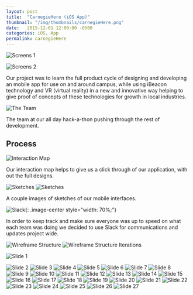 ```yaml
---
layout: post
title:  "CarnegieHere (iOS App)"
thumbnail: "/img/thumbnails/carnegieHere.png"
date:   2015-12-01 12:00:00 -0500
categories: iOS, App
permalink: carnegieHere
---
```


![Screens 1](../img/carnegieHere/screens1.png)

![Screens 2](../img/carnegieHere/screens2.png)

Our project was to learn the full product cycle of designing and developing an mobile app for use on and around campus, while using iBeacon technology and VR (virtual reality) in a new and innovative way helping to give proof of concepts of these technologies for growth in local industries.

![The Team](../img/carnegieHere/theTeam.png)

The team at our all day hack-a-thon pushing through the rest of development.

## Process

![Interaction Map](../img/carnegieHere/interactionMap.svg)

Our interaction map helps to give us a click through of our application, with out the full designs.

![Sketches](../img/carnegieHere/sketches1.png)
![Sketches](../img/carnegieHere/sketches2.png)

A couple images of sketches of our mobile interfaces.

![Slack](../img/carnegieHere/slack.png){: .image-center style="width: 70%;"}

In order to keep track and make sure everyone was up to speed on what each team was doing we decided to use Slack for communications and updates project wide.

![Wireframe Structure](../img/carnegieHere/wireframeStructure1.png)
![Wireframe Structure Iterations](../img/carnegieHere/wireframeStructure2.png)

![Slide 1](../img/carnegieHere/CarnegieHEREPresentation1.png)

![Slide 2](../img/carnegieHere/CarnegieHEREPresentation2.png)
![Slide 3](../img/carnegieHere/CarnegieHEREPresentation3.png)
![Slide 4](../img/carnegieHere/CarnegieHEREPresentation4.png)
![Slide 5](../img/carnegieHere/CarnegieHEREPresentation5.png)
![Slide 6](../img/carnegieHere/CarnegieHEREPresentation6.png)
![Slide 7](../img/carnegieHere/CarnegieHEREPresentation7.png)
![Slide 8](../img/carnegieHere/CarnegieHEREPresentation8.png)
![Slide 9](../img/carnegieHere/CarnegieHEREPresentation9.png)
![Slide 10](../img/carnegieHere/CarnegieHEREPresentation10.png)
![Slide 11](../img/carnegieHere/CarnegieHEREPresentation11.png)
![Slide 12](../img/carnegieHere/CarnegieHEREPresentation12.png)
![Slide 13](../img/carnegieHere/CarnegieHEREPresentation13.png)
![Slide 14](../img/carnegieHere/CarnegieHEREPresentation14.png)
![Slide 15](../img/carnegieHere/CarnegieHEREPresentation15.png)
![Slide 16](../img/carnegieHere/CarnegieHEREPresentation16.png)
![Slide 17](../img/carnegieHere/CarnegieHEREPresentation17.png)
![Slide 18](../img/carnegieHere/CarnegieHEREPresentation18.png)
![Slide 19](../img/carnegieHere/CarnegieHEREPresentation19.png)
![Slide 20](../img/carnegieHere/CarnegieHEREPresentation20.png)
![Slide 21](../img/carnegieHere/CarnegieHEREPresentation21.png)
![Slide 22](../img/carnegieHere/CarnegieHEREPresentation22.png)
![Slide 23](../img/carnegieHere/CarnegieHEREPresentation23.png)
![Slide 24](../img/carnegieHere/CarnegieHEREPresentation24.png)
![Slide 25](../img/carnegieHere/CarnegieHEREPresentation25.png)
![Slide 26](../img/carnegieHere/CarnegieHEREPresentation26.png)
![Slide 27](../img/carnegieHere/CarnegieHEREPresentation27.png)








